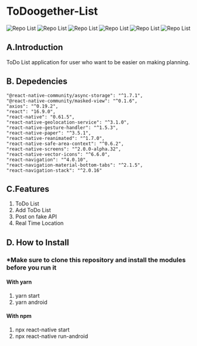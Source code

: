 # ToDoogether-List

![Repo List](https://raw.githubusercontent.com/Sofrosine/ToDoogether-List/master/screenshot/unselectedList.jpeg)
![Repo List](https://raw.githubusercontent.com/Sofrosine/ToDoogether-List/master/screenshot/selectedList.jpeg)
![Repo List](https://raw.githubusercontent.com/Sofrosine/ToDoogether-List/master/screenshot/detailActivity.jpeg)
![Repo List](https://raw.githubusercontent.com/Sofrosine/ToDoogether-List/master/screenshot/fakeapi.jpeg)
![Repo List](https://raw.githubusercontent.com/Sofrosine/ToDoogether-List/master/screenshot/insertAPI.jpeg)
![Repo List](https://raw.githubusercontent.com/Sofrosine/ToDoogether-List/master/screenshot/location.jpeg)

## A.Introduction
ToDo List application for user who want to be easier on making planning.

## B. Depedencies
    "@react-native-community/async-storage": "^1.7.1",
    "@react-native-community/masked-view": "^0.1.6",
    "axios": "^0.19.2",
    "react": "16.9.0",
    "react-native": "0.61.5",
    "react-native-geolocation-service": "^3.1.0",
    "react-native-gesture-handler": "^1.5.3",
    "react-native-paper": "^3.5.1",
    "react-native-reanimated": "^1.7.0",
    "react-native-safe-area-context": "^0.6.2",
    "react-native-screens": "^2.0.0-alpha.32",
    "react-native-vector-icons": "^6.6.0",
    "react-navigation": "^4.0.10",
    "react-navigation-material-bottom-tabs": "^2.1.5",
    "react-navigation-stack": "^2.0.16"
    
## C.Features
1. ToDo List
2. Add ToDo List
3. Post on fake API
4. Real Time Location

## D. How to Install
### *Make sure to clone this repository and install the modules before you run it

#### With yarn
1. yarn start
2. yarn android

#### With npm
1. npx react-native start
2. npx react-native run-android
  
